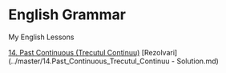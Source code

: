 # English Grammar

My English Lessons

[14. Past Continuous (Trecutul Continuu)](../master/14.Past_Continuous_Trecutul_Continuu.md)
[Rezolvari](../master/14.Past_Continuous_Trecutul_Continuu - Solution.md) 

